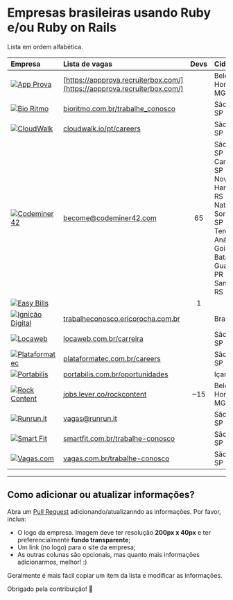 # Empresas brasileiras usando Ruby e/ou Ruby on Rails

Lista em ordem alfabética.

| Empresa                                                                                                                                                           | Lista de vagas                                                                   | Devs  | Cidade                                                                                                                                                                   | Remoto? |
| :---                                                                                                                                                              | :---                                                                             | :---: | :---                                                                                                                                                                     | :---:   |
| [![App Prova](https://github.com/lucascaton/empresas-brasileiras-usando-ruby/blob/master/companies/appprova.png)](http://appprova.com.br/)                        | [https://appprova.recruiterbox.com/](https://appprova.recruiterbox.com/)         |       | Belo Horizonte-MG                                                                                                                                                        |         |
| [![Bio Ritmo](https://github.com/lucascaton/empresas-brasileiras-usando-ruby/blob/master/companies/bio-ritmo.png)](https://www.bioritmo.com.br)                   | [bioritmo.com.br/trabalhe_conosco](https://www.bioritmo.com.br/trabalhe_conosco) |       | São Paulo-SP                                                                                                                                                             |         |
| [![CloudWalk](https://github.com/lucascaton/empresas-brasileiras-usando-ruby/blob/master/companies/cloud-walk.png)](https://www.cloudwalk.io/pt)                  | [cloudwalk.io/pt/careers](https://www.cloudwalk.io/pt/careers)                   |       | São Paulo-SP                                                                                                                                                             |         |
| [![Codeminer 42](https://github.com/lucascaton/empresas-brasileiras-usando-ruby/blob/master/companies/codeminer.png)](https://www.codeminer42.com)                | [become@codeminer42.com](mailto:become@codeminer42.com)                          | 65    | São Paulo-SP<br>Campinas-SP<br>Novo Hamburgo-RS<br>Natal-RN<br>Sorocaba-SP<br>Teresina-PI<br>Anápolis-GO<br>Goiânia-GO<br>Batatais-SP<br>Guarapuava-PR<br>Santa Maria-RS |         |
| [![Easy Bills](https://github.com/lucascaton/empresas-brasileiras-usando-ruby/blob/master/companies/easy-bills.png)](https://www.easybills.io/?locale=pt-BR)      |                                                                                  | 1     |                                                                                                                                                                          | ✓       |
| [![Ignição Digital](https://github.com/lucascaton/empresas-brasileiras-usando-ruby/blob/master/companies/ignicao-digital.png)](https://www.ignicaodigital.com.br) | [trabalheconosco.ericorocha.com.br](http://trabalheconosco.ericorocha.com.br)    |       | Brasília-DF                                                                                                                                                              |         |
| [![Locaweb](https://github.com/lucascaton/empresas-brasileiras-usando-ruby/blob/master/companies/locaweb.png)](https://www.locaweb.com.br)                        | [locaweb.com.br/carreira](https://www.locaweb.com.br/carreira)                   |       | São Paulo-SP                                                                                                                                                             |         |
| [![Plataformatec](https://github.com/lucascaton/empresas-brasileiras-usando-ruby/blob/master/companies/plataformatec.png)](http://plataformatec.com.br)           | [plataformatec.com.br/careers](http://plataformatec.com.br/careers)              |       | São Paulo-SP                                                                                                                                                             |         |
| [![Portabilis](https://github.com/lucascaton/empresas-brasileiras-usando-ruby/blob/master/companies/portabilis.png)](http://portabilis.com.br)                    | [portabilis.com.br/oportunidades](http://portabilis.com.br/oportunidades)        |       | Içara-SC                                                                                                                                                                 | ✓       |
| [![Rock Content](https://github.com/lucascaton/empresas-brasileiras-usando-ruby/blob/master/companies/rockcontent.png)](https://rockcontent.com)                  | [jobs.lever.co/rockcontent](https://jobs.lever.co/rockcontent)                   | ~15   | Belo Horizonte-MG                                                                                                                                                        | Parcial |
| [![Runrun.it](https://github.com/lucascaton/empresas-brasileiras-usando-ruby/blob/master/companies/runrun-it.png)](https://runrun.it/pt-BR)                       | [vagas@runrun.it](mailto:vagas@runrun.it)                                        |       | São Paulo-SP                                                                                                                                                             |         |
| [![Smart Fit](https://github.com/lucascaton/empresas-brasileiras-usando-ruby/blob/master/companies/smart-fit.png)](https://www.smartfit.com.br)                   | [smartfit.com.br/trabalhe-conosco](https://www.smartfit.com.br/trabalhe-conosco) |       | São Paulo-SP                                                                                                                                                             |         |
| [![Vagas.com](https://github.com/lucascaton/empresas-brasileiras-usando-ruby/blob/master/companies/vagas.png)](https://www.vagas.com.br)                          | [vagas.com.br/trabalhe-conosco](https://www.vagas.com.br/trabalhe-conosco)       |       | São Paulo-SP                                                                                                                                                             |         |

---

## Como adicionar ou atualizar informações?

Abra um [Pull Request](https://github.com/lucascaton/empresas-brasileiras-usando-ruby/pulls)
adicionando/atualizanndo as informações. Por favor, inclua:

* O logo da empresa. Imagem deve ter resolução **200px x 40px** e ter preferencialmente **fundo transparente**;
* Um link (no logo) para o site da empresa;
* As outras colunas são opcionais, mas quanto mais informações adicionarmos, melhor! :)

Geralmente é mais fácil copiar um item da lista e modificar as informações.

Obrigado pela contribuição! 👊
